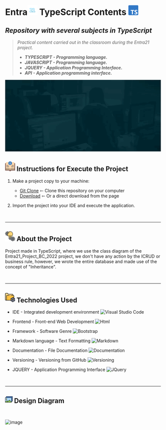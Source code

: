 # Entra![](/Icons/entra21numero.png) TypeScript Contents ![](/Icons/typescript.png) 

## _Repository with several subjects in TypeScript_

> _Practical content carried out in the classroom during the Entra21 project._
>
> - **_TYPESCRIPT - Programming language._**
> - **_JAVASCRIPT - Programming language._**
> - **_JQUERY - Application Programming Interface._**
> - **_API - Application programming interface._**

![Gif Entra21](https://raw.githubusercontent.com/seiler-emerson/Entra21_Logica_Java_2022/main/gif/entra21.gif)


## ![](./Icons/instrucoes.png) Instructions for Execute the Project 

1. Make a project copy to your machine: 
    - [Git Clone](https://github.com/ArthurEstevan/Entra21_Project_TypeScript_2022) ⇽ Clone this repository on your computer
    - [Download](https://github.com/ArthurEstevan/Entra21_Project_TypeScript_2022/archive/refs/heads/main.zip) ⇽ Or a direct download from the page 

2. Import the project into your IDE and execute the application.


<br>
    
---

## ![](/Icons/icon_conceito.png) About the Project

Project made in TypeScript, where we use the class diagram of the Entra21_Project_BC_2022 project, we don't have any action by the ICRUD or business rule, however, we wrote the entire database and made use of the concept of "Inheritance".

<br>

---

## ![](./Icons/configuracoes.png) Technologies Used

- IDE - Integrated development environment 
![Visual Studio Code](https://img.shields.io/badge/Visual%20Studio%20Code-black?style=for-the-badge&logo=visual-studio-code&logoColor=007ACC)&nbsp;

- Frontend - Front-end Web Development 
![Html](https://img.shields.io/badge/Html-black?style=for-the-badge&logo=html5&logoColor=#E34F26) 

- Framework - Software Genre
![Bootstrap](https://img.shields.io/badge/Bootstrap-black?style=for-the-badge&logo=bootstrap&logoColor=#7952B3) 

- Markdown language - Text Formatting 
![Markdown](https://img.shields.io/badge/Markdown-black?style=for-the-badge&logo=markdown&logoColor=#000000)

- Documentation - File Documentation
![Documentation](https://img.shields.io/badge/Documentation-black?style=for-the-badge&logo=academia&logoColor=#41454A)

- Versioning - Versioning from GitHub
![Versioning](https://img.shields.io/badge/Versioning-black?style=for-the-badge&logo=git&logoColor=#F05032)

- JQUERY - Application Programming Interface
![JQuery](https://img.shields.io/badge/JQuery-black?style=for-the-badge&logo=jQuery&logoColor=007ACC)


<br>

---

## ![](/Icons/arquivos-de-imagem.png) Design Diagram

<br>

![image](/Assets/Trabalho%20Entra21%20-%20P%C3%A1gina%201.jpeg)
